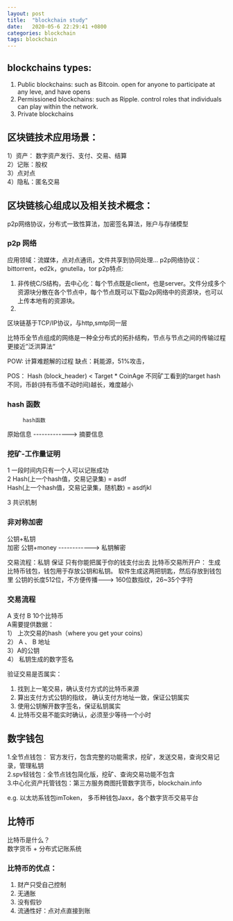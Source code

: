 ```yaml
---
layout: post
title:  "blockchain study"
date:   2020-05-6 22:29:41 +0800
categories: blockchain
tags: blockchain
---
```



## blockchains types:
1. Public blockchains: such as Bitcoin. open for anyone to participate at any leve, and have opens
2. Permissioned blockchains: such as Ripple. control roles that individuals can play within the network.
3. Private blockchains



## 区块链技术应用场景：
1）资产： 数字资产发行、支付、交易、结算  
2）记账：股权  
3）点对点  
4）隐私：匿名交易  



## 区块链核心组成以及相关技术概念：
p2p网络协议，分布式一致性算法，加密签名算法，账户与存储模型


### p2p 网络
应用领域：流媒体，点对点通讯，文件共享到协同处理...
p2p网络协议：bittorrent，ed2k，gnutella，tor
p2p特点:
1. 非传统C/S结构，去中心化：每个节点既是client，也是server。文件分成多个资源块分散在各个节点中，每个节点既可以下载p2p网络中的资源块，也可以上传本地有的资源块。
2.
区块链基于TCP/IP协议，与http,smtp同一层


比特币全节点组成的网络是一种全分布式的拓扑结构，节点与节点之间的传输过程更接近”泛洪算法“

POW:
计算难题解的过程
缺点：耗能源，51%攻击，

POS：
Hash (block_header) < Target * CoinAge
不同矿工看到的target hash不同，币龄(持有币值不动时间)越长，难度越小


### hash 函数  
         hash函数   
原始信息 -------------> 摘要信息   



### 挖矿-工作量证明
1  一段时间内只有一个人可以记账成功  
2   Hash(上一个hash值，交易记录集) = asdf  
    Hash(上一个hash值，交易记录集，随机数) = asdfjkl  

3  共识机制  


### 非对称加密  
公钥+私钥  
               加密
公钥+money ------------> 私钥解密

交易流程：私钥 保证 只有你能把属于你的钱支付出去
比特币交易所开户： 生成比特币钱包，钱包用于存放公钥和私钥。 软件生成这两把钥匙，然后存放到钱包里
公钥的长度512位，不方便传播---> 160位数指纹，26~35个字符

### 交易流程
A 支付  B 10个比特币  
A需要提供数据：  
1） 上次交易的hash（where you get your coins）  
2） A 、 B 地址  
3）A的公钥  
4） 私钥生成的数字签名  


验证交易是否属实：   
1) 找到上一笔交易，确认支付方式的比特币来源     
2) 算出支付方式公钥的指纹， 确认支付方地址一致，保证公钥属实     
3) 使用公钥解开数字签名，保证私钥属实     
4) 比特币交易不能实时确认，必须至少等待一个小时     

## 数字钱包   
1.全节点钱包： 官方发行，包含完整的功能需求，挖矿，发送交易，查询交易记录，管理私钥      
2.spv轻钱包：全节点钱包简化版，挖矿、查询交易功能不包含      
3.中心化资产托管钱包：第三方服务商图托管数字货币，blockchain.info     

e.g. 以太坊系钱包imToken， 多币种钱包Jaxx，各个数字货币交易平台     





## 比特币
比特币是什么？  
数字货币 + 分布式记账系统  

### 比特币的优点：
1. 财产只受自己控制  
2. 无通胀  
3. 没有假钞  
4. 流通性好：点对点直接到账  

